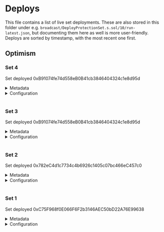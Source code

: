 # Deploys

This file contains a list of live set deployments.
These are also stored in this folder under e.g. `broadcast/DeployProtectionSet.s.sol/10/run-latest.json`, but documenting them here as well is more user-friendly.
Deploys are sorted by timestamp, with the most recent one first.

## Optimism

### Set 4

Set deployed 0xB91074fe74d558eB0B41cb3846404324c1e8d95d

<details>
  <summary>Metadata</summary>

  - Timestamp: 1662673097
  - Parsed timestamp: 2022-09-08T21:38:17.000Z
</details>
<details>
  <summary>Configuration</summary>

  - Market infos:
    - trigger 0xF9FeD7853dC6F3E74421606F79a360DAE9256Cc3
    - cost model 0x7e5a2bDC10F05D6cF15563570Eae3B8d346B9991
    - weight 1666
    - purchase fee 250
    ---
    - trigger 0xb7Cd2e5A6d02983f258A06E26baAF310054B14B1
    - cost model 0x7e5a2bDC10F05D6cF15563570Eae3B8d346B9991
    - weight 1666
    - purchase fee 250
    ---
    - trigger 0x2f150A966d32ed8928200136d1D30A15c3694909
    - cost model 0x7e5a2bDC10F05D6cF15563570Eae3B8d346B9991
    - weight 1667
    - purchase fee 250
    ---
    - trigger 0x5e3A0e3acBC61e54793256100cD9d9d87E86ce44
    - cost model 0x7e5a2bDC10F05D6cF15563570Eae3B8d346B9991
    - weight 1667
    - purchase fee 250
    ---
    - trigger 0x6Fae18f377E58F62e089868eDF831f1d22114f14
    - cost model 0x7e5a2bDC10F05D6cF15563570Eae3B8d346B9991
    - weight 1667
    - purchase fee 250
    ---
    - trigger 0x8b566Ee7e34c80E9dB2c1D6AB17652388d91aB05
    - cost model 0x7e5a2bDC10F05D6cF15563570Eae3B8d346B9991
    - weight 1667
    - purchase fee 250
    ---
  ---
  - Set config:
    - leverage factor 30000
    - deposit fee 0
    - decay model 0x09f20eA12fe5a1211A0485aa59C067E9fcC4c04A
    - drip model 0xEf778611eAf2e624432F49bcF7AC433584f642a2
    - asset 0x7f5c764cbc14f9669b88837ca1490cca17c31607
  ---
  - Set authorized roles:
    - owner 0x682bd405073dD248527E40184898eD45BB827527
    - pauser 0x682bd405073dD248527E40184898eD45BB827527
</details>
<br />

### Set 3

Set deployed 0xB91074fe74d558eB0B41cb3846404324c1e8d95d

<details>
  <summary>Metadata</summary>

  - Timestamp: 1662580024
  - Parsed timestamp: 2022-09-07T19:47:04.000Z
</details>
<details>
  <summary>Configuration</summary>

  - Market infos:
    - trigger 0xF9FeD7853dC6F3E74421606F79a360DAE9256Cc3
    - cost model 0x7e5a2bDC10F05D6cF15563570Eae3B8d346B9991
    - weight 1666
    - purchase fee 250
    ---
    - trigger 0xb7Cd2e5A6d02983f258A06E26baAF310054B14B1
    - cost model 0x7e5a2bDC10F05D6cF15563570Eae3B8d346B9991
    - weight 1666
    - purchase fee 250
    ---
    - trigger 0x2f150A966d32ed8928200136d1D30A15c3694909
    - cost model 0x7e5a2bDC10F05D6cF15563570Eae3B8d346B9991
    - weight 1667
    - purchase fee 250
    ---
    - trigger 0x5e3A0e3acBC61e54793256100cD9d9d87E86ce44
    - cost model 0x7e5a2bDC10F05D6cF15563570Eae3B8d346B9991
    - weight 1667
    - purchase fee 250
    ---
    - trigger 0x6Fae18f377E58F62e089868eDF831f1d22114f14
    - cost model 0x7e5a2bDC10F05D6cF15563570Eae3B8d346B9991
    - weight 1667
    - purchase fee 250
    ---
    - trigger 0x8b566Ee7e34c80E9dB2c1D6AB17652388d91aB05
    - cost model 0x7e5a2bDC10F05D6cF15563570Eae3B8d346B9991
    - weight 1667
    - purchase fee 250
    ---
  ---
  - Set config:
    - leverage factor 30000
    - deposit fee 0
    - decay model 0x09f20eA12fe5a1211A0485aa59C067E9fcC4c04A
    - drip model 0xEf778611eAf2e624432F49bcF7AC433584f642a2
    - asset 0x4200000000000000000000000000000000000006
  ---
  - Set authorized roles:
    - owner 0x682bd405073dD248527E40184898eD45BB827527
    - pauser 0x682bd405073dD248527E40184898eD45BB827527
</details>
<br />

### Set 2

Set deployed 0x782eC4d1c7734c4b6926c1405c07bc466eC457c0

<details>
  <summary>Metadata</summary>

  - Timestamp: 1661281355
  - Parsed timestamp: 2022-08-23T19:02:35.000Z
</details>
<details>
  <summary>Configuration</summary>

  - Market infos:
    - trigger 0xeB25dA3Eba8Bf2fad9C45108fb385F5B1681DD95
    - cost model 0x3424A0bB930035FB78638129D14E214ab2a20A92
    - weight 1666
    - purchase fee 250
    ---
    - trigger 0x7BA5DBcE5b8022c1698a4092267749425bf867EC
    - cost model 0x3424A0bB930035FB78638129D14E214ab2a20A92
    - weight 1666
    - purchase fee 250
    ---
    - trigger 0x6504DCeC9FD65677Faab286137087bDF0675b881
    - cost model 0x3424A0bB930035FB78638129D14E214ab2a20A92
    - weight 1667
    - purchase fee 250
    ---
    - trigger 0xA81bA3a50445718E37DE0cd0AE8f8d6d98C8B5E7
    - cost model 0x3424A0bB930035FB78638129D14E214ab2a20A92
    - weight 1667
    - purchase fee 250
    ---
    - trigger 0x5a8c0b0F3Aa7971A7935F9b6CC0956000147C131
    - cost model 0x3424A0bB930035FB78638129D14E214ab2a20A92
    - weight 1667
    - purchase fee 250
    --------
    - trigger 0x7cE100ab7aC01b4A7B66632F4b9D5f591360FBbC
    - cost model 0x3424A0bB930035FB78638129D14E214ab2a20A92
    - weight 1667
    - purchase fee 250
  ---
  - Set config:
    - leverage factor 30000
    - deposit fee 0
    - decay model 0x2c3439a697eBFba4005E4c5ebDe5602aEDbFd3B4
    - drip model 0x495FDb2Dbd62c80aAAA7afB471a42738DD9f503F
  ---
  - Set authorized roles:
    - owner 0x682bd405073dD248527E40184898eD45BB827527
    - pauser 0x682bd405073dD248527E40184898eD45BB827527
</details>
<br />

### Set 1

Set deployed 0xC75F968f0E066F6F2b3146AEC50bD22A76E99638

<details>
  <summary>Metadata</summary>

  - Timestamp: 1660593279
  - Parsed timestamp: 2022-08-15T19:54:39.000Z
</details>
<details>
  <summary>Configuration</summary>

  - Market infos:
    - trigger 0xA067443b7f4A00e2c582f1e6aDf3F3a090C568AE
    - cost model 0x3424A0bB930035FB78638129D14E214ab2a20A92
    - weight 2000
    - purchase fee 250
    ---
    - trigger 0xfD64d826E52579C04Ee03a1c88f4888530D57aE4
    - cost model 0x3424A0bB930035FB78638129D14E214ab2a20A92
    - weight 2000
    - purchase fee 250
    ---
    - trigger 0x90c73D486cd6Df7040Dc67C7f2EBae3DC85CD8ab
    - cost model 0x3424A0bB930035FB78638129D14E214ab2a20A92
    - weight 2000
    - purchase fee 250
    ---
    - trigger 0xe3a175D9B2D6A13CE8e5Ce1261C14Be3cAeC4a49
    - cost model 0x3424A0bB930035FB78638129D14E214ab2a20A92
    - weight 2000
    - purchase fee 250
    ---
    - trigger 0xC6f31FFC09920121D818C9701f9EFBA573FC2ea0
    - cost model 0x3424A0bB930035FB78638129D14E214ab2a20A92
    - weight 2000
    - purchase fee 250
  ---
  - Set config:
    - leverage factor 30000
    - deposit fee 0
    - decay model 0x2c3439a697eBFba4005E4c5ebDe5602aEDbFd3B4
    - drip model 0x495FDb2Dbd62c80aAAA7afB471a42738DD9f503F
  ---
  - Set authorized roles:
    - owner 0x682bd405073dD248527E40184898eD45BB827527
    - pauser 0x682bd405073dD248527E40184898eD45BB827527
</details>
<br />
